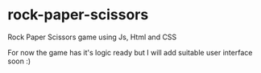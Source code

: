 # rock-paper-scissors
Rock Paper Scissors game using Js, Html and CSS

For now the game has it's logic ready but I will add suitable user interface soon :)